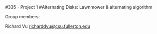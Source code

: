 #335 - Project 1
#Alternating Disks: Lawnmower & alternating algorithm 

Group members:

Richard Vu  richarddvu@csu.fullerton.edu

